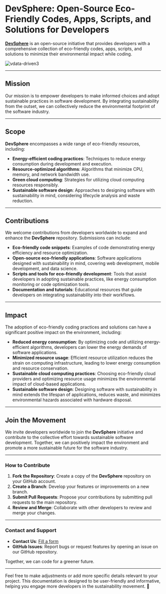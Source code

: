 # **DevSphere: Open-Source Eco-Friendly Codes, Apps, Scripts, and Solutions for Developers**

**[DevSphere](https://myherb.co.il/DevSphere/)** is an open-source initiative that provides developers with a comprehensive collection of eco-friendly codes, apps, scripts, and solutions to minimize their environmental impact while coding.

![vdata-driven3](https://github.com/user-attachments/assets/a2454827-bb92-4ba7-b6d0-0d968c2999cf)

---

## **Mission**

Our mission is to empower developers to make informed choices and adopt sustainable practices in software development. By integrating sustainability from the outset, we can collectively reduce the environmental footprint of the software industry.

---

## **Scope**

**DevSphere** encompasses a wide range of eco-friendly resources, including:

- **Energy-efficient coding practices**: Techniques to reduce energy consumption during development and execution.
- **Resource-optimized algorithms**: Algorithms that minimize CPU, memory, and network bandwidth use.
- **Green cloud computing**: Strategies for utilizing cloud computing resources responsibly.
- **Sustainable software design**: Approaches to designing software with sustainability in mind, considering lifecycle analysis and waste reduction.

---

## **Contributions**

We welcome contributions from developers worldwide to expand and enhance the **DevSphere** repository. Submissions can include:

- **Eco-friendly code snippets**: Examples of code demonstrating energy efficiency and resource optimization.
- **Open-source eco-friendly applications**: Software applications designed with sustainability in mind, covering web development, mobile development, and data science.
- **Scripts and tools for eco-friendly development**: Tools that assist developers in adopting sustainable practices, like energy consumption monitoring or code optimization tools.
- **Documentation and tutorials**: Educational resources that guide developers on integrating sustainability into their workflows.

---

## **Impact**

The adoption of eco-friendly coding practices and solutions can have a significant positive impact on the environment, including:

- **Reduced energy consumption**: By optimizing code and utilizing energy-efficient algorithms, developers can lower the energy demands of software applications.
- **Minimized resource usage**: Efficient resource utilization reduces the strain on computing infrastructure, leading to lower energy consumption and resource conservation.
- **Sustainable cloud computing practices**: Choosing eco-friendly cloud providers and optimizing resource usage minimizes the environmental impact of cloud-based applications.
- **Sustainable software design**: Designing software with sustainability in mind extends the lifespan of applications, reduces waste, and minimizes environmental hazards associated with hardware disposal.

---

## **Join the Movement**

We invite developers worldwide to join the **DevSphere** initiative and contribute to the collective effort towards sustainable software development. Together, we can positively impact the environment and promote a more sustainable future for the software industry.

---

### **How to Contribute**

1. **Fork the Repository**: Create a copy of the **DevSphere** repository on your GitHub account.
2. **Create a Branch**: Develop your features or improvements on a new branch.
3. **Submit Pull Requests**: Propose your contributions by submitting pull requests to the main repository.
4. **Review and Merge**: Collaborate with other developers to review and merge your changes.

---

### **Contact and Support**

- **Contact Us**: [Fill a form](https://myherb.co.il/contact-us/)
- **GitHub Issues**: Report bugs or request features by opening an issue on our GitHub repository.

Together, we can code for a greener future.

---

Feel free to make adjustments or add more specific details relevant to your project. This documentation is designed to be user-friendly and informative, helping you engage more developers in the sustainability movement. 🌿
